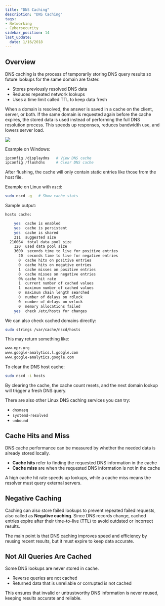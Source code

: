 ```yaml
---
title: "DNS Caching"
description: "DNS Caching"
tags: 
- Networking
- Cybersecurity
sidebar_position: 14
last_update:
  date: 1/16/2018
---
```



## Overview

DNS caching is the process of temporarily storing DNS query results so future lookups for the same domain are faster.

- Stores previously resolved DNS data
- Reduces repeated network lookups
- Uses a time limit called TTL to keep data fresh

When a domain is resolved, the answer is saved in a cache on the client, server, or both. If the same domain is requested again before the cache expires, the stored data is used instead of performing the full DNS resolution process. This speeds up responses, reduces bandwidth use, and lowers server load.

<div class="img-center"> 

![](/img/docs/all-things-network-basics-dns-caching.png)

</div>



Example on Windows:

```powershell
ipconfig /displaydns   # View DNS cache  
ipconfig /flushdns     # Clear DNS cache
```

After flushing, the cache will only contain static entries like those from the host file.

Example on Linux with `nscd`:

```bash
sudo nscd -g   # Show cache stats
```

Sample output:

```bash
hosts cache:

    yes  cache is enabled
    yes  cache is persistent
    yes  cache is shared
    211  suggested size
  216064  total data pool size
    120  used data pool size
    3600  seconds time to live for positive entries
      20  seconds time to live for negative entries
      0  cache hits on positive entries
      0  cache hits on negative entries
      1  cache misses on positive entries
      0  cache misses on negative entries
      0% cache hit rate
      1  current number of cached values
      1  maximum number of cached values
      0  maximum chain length searched
      0  number of delays on rdlock
      0  number of delays on wrlock
      0  memory allocations failed
    yes  check /etc/hosts for changes 
```

We can also check cached domains directly:

```bash
sudo strings /var/cache/nscd/hosts 
```

This may return something like:

```bash
www.npr.org
www.google-analytics.l.google.com 
www.google-analytics.google.com 
```

To clear the DNS host cache: 

```bash 
sudo nscd -i hosts
```

By clearing the cache, the cache count resets, and the next domain lookup will trigger a fresh DNS query.

There are also other Linux DNS caching services you can try:

- `dnsmasq` 
- `systemd-resolved`
- `unbound`



## Cache Hits and Miss

DNS cache performance can be measured by whether the needed data is already stored locally.

- **Cache hits** refer to finding the requested DNS information in the cache
- **Cache miss** are when the requested DNS information is not in the cache

A high cache hit rate speeds up lookups, while a cache miss means the resolver must query external servers.


## Negative Caching

Caching can also store failed lookups to prevent repeated failed requests, also called as **Negative caching**. Since DNS records change, cached entries expire after their time-to-live (TTL) to avoid outdated or incorrect results.

The main point is that DNS caching improves speed and efficiency by reusing recent results, but it must expire to keep data accurate.

## Not All Queries Are Cached

Some DNS lookups are never stored in cache.

- Reverse queries are not cached
- Returned data that is unreliable or corrupted is not cached

This ensures that invalid or untrustworthy DNS information is never reused, keeping results accurate and reliable.
